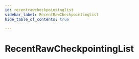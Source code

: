 ```yaml
---
id: recentrawcheckpointinglist
sidebar_label: RecentRawCheckpointingList
hide_table_of_contents: true

---
```


# RecentRawCheckpointingList